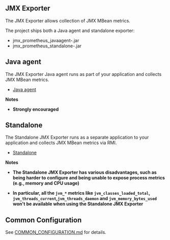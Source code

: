 JMX Exporter
---

The JMX Exporter allows collection of JMX MBean metrics.

The project ships both a Java agent and standalone exporter:

- jmx_prometheus_javaagent-<VERSION>.jar
- jmx_prometheus_standalone-<VERSION>.jar

## Java agent

The JMX Exporter Java agent runs as part of your application and collects JMX MBean metrics.

- [Java agent](java_agent/README.md)

**Notes**

- **Strongly encouraged**

## Standalone

The Standalone JMX Exporter runs as a separate application to your application and collects JMX MBean metrics via RMI. 

- [Standalone](standalone/README.md)

**Notes**

- **The Standalone JMX Exporter has various disadvantages, such as being harder to configure and being unable to expose process metrics (e.g., memory and CPU usage)**


- **In particular, all the `jvm_*` metrics like `jvm_classes_loaded_total`, `jvm_threads_current`,`jvm_threads_daemon` and `jvm_memory_bytes_used` won't be available when using the Standalone JMX Exporter**

## Common Configuration

See [COMMON_CONFIGURATION.md](COMMON_CONFIGURATION.md) for details.